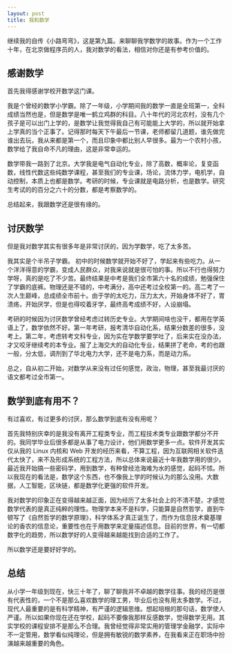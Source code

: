 ```yaml
---
layout: post
title: 我和数学
---
```


继续我的自传《小路弯弯》，这是第九篇。来聊聊我学数学的故事。作为一个工作十年，在北京做程序员的人，我对数学的看法，相信对你还是有参考价值的。

## 感谢数学

首先我得感谢学校开数学这门课。

我是个曾经的数学小学霸。除了一年级，小学期间我的数学一直是全班第一，全科成绩当然也是，但是数学是唯一鹤立鸡群的科目。八十年代的河北农村，没有几个孩子是可以出门上学的，是数学让我觉得我自己有可能能上大学的，所以就开始拿上学真的当个正事了。记得那时每天下午最后一节课，老师都留几道题，谁先做完谁出去玩，我从来都是第一个，而且印象中都比别人早很多。最为一个农村小孩，数学给了我自命不凡的理由，这是非常幸运的。

数学带我一路到了北京。大学我是电气自动化专业，除了高数，概率论，复变函数，线性代数这些纯数学课程，甚至我们的专业课，场论，流体力学，电机学，自动控制，本质上也都是数学。考研的时候，专业课就是电路分析，也是数学。研究生考试的的百分之六十的分数，都是考察数学的。

总结起来，我跟数学还是很有缘的。

## 讨厌数学

但是我对数学其实有很多年是非常讨厌的，因为学数学，吃了太多苦。

我其实是个半吊子学霸。  初中的时候数学就开始不好了，学起来有些吃力。从一个洋洋得意的学霸，变成人民群众，对我来说就是很可怕的事。所以不行也得努力学呀，真的是吃了不少苦。最终结果是中考是我们全市第六十名的成绩，勉强保住了学霸的底裤。物理还是不错的，中考满分，高中还考过全校第一的。高二考了一次人生巅峰，总成绩全市前十。由于学的太吃力，压力太大，开始身体不好了，胃溃疡，开始厌学，但是也得咬着牙学，最终高考成绩不好，人设崩塌。

考研的时候因为讨厌数学曾经考虑过转历史专业。大学期间啥也没干，都用在学英语上了，数学依然不好。第一年考研，报考清华自动化系，结果分数差的很多，没考上。第二年，考虑转考文科专业，因为实在学数学要学吐了，后来实在没办法，才又咬牙继续考的本专业。报了上海交大的自动化专业，结果拼了老命，考的也跟一般，分太低，调剂到了华北电力大学，还不是电力系，而是动力系。

总之，自从初二开始，对数学从来没有过任何感觉，政治，物理，甚至我最讨厌的语文都考过全市第一。

## 数学到底有用不？

有过喜欢，有过更多的讨厌，那么数学到底有没有用呢？

首先我特别庆幸的是我没有离开工程类专业，而工程技术类专业跟数学都分不开的。我同学毕业后很多都是从事了电力设计，他们用数学更多一点。软件开发其实仅从我的 Linux 内核和 Web 开发的经历来看，不算工程，因为互联网相关软件迭代太快了，来不及形成系统的工程方法，所以总体来说最近十年我数学用的很少。最近我开始搞一些密码学，用到数学，有种曾经沧海难为水的感觉，起码不怵。所以我现在的看法是，数学这个东西，也不像我上学的时候认为的那么没用。大数据，人工智能，区块链，都是数学化更强的软件开发。

我对数学的印象正在变得越来越正面，因为经历了太多社会上的不清不楚，才感觉数学代表的是真正纯粹的理性。物理学本来不是科学，只能算是自然哲学，直到牛顿写了《自然哲学的数学原理》，科学体系才真正诞生了，而作为信息技术奠基理论的香农的信息论，重要性也在于用数学来定量描述信息。目前的世界，有一切都数字化的趋势，所以数学好的人变得越来越能找到合适的工作了。

所以数学还是要好好学的。

## 总结

从小学一年级到现在，快三十年了，聊了聊我并不卓越的数学往事。我的经历是很有代表性的，一个不是那么喜欢数学的理工男，毕业后也没有用太多数学。不过，现代人最重要的是有科学精神，有严谨的逻辑思维。想起培根的那句话，数学使人严谨。所以如果你现在还在学校，起码不要像我那样反感数学，觉得数学无用。其实学校的课程安排不是那么不合理。我曾经觉得非常实用的管理学金融学，实际中不一定管用，数学看似纯理论，但是拥有敏锐的数学素养，在我看来正在职场中扮演越来越重要的角色。
